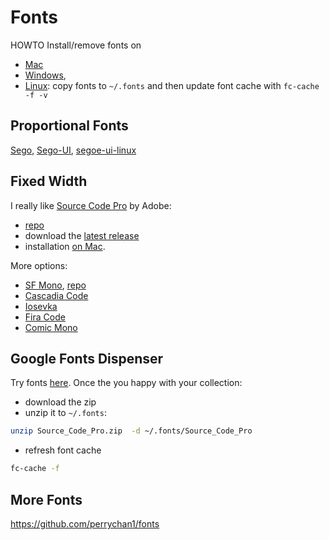 # Fonts

HOWTO Install/remove fonts on
* [Mac](https://support.apple.com/en-us/HT201749)
* [Windows](https://support.microsoft.com/en-us/windows/how-to-install-or-remove-a-font-in-windows-f12d0657-2fc8-7613-c76f-88d043b334b8),
* [Linux](https://community.linuxmint.com/tutorial/view/29): copy fonts to `~/.fonts` and then update font cache with `fc-cache -f -v`


## Proportional Fonts

[Sego](https://en.wikipedia.org/wiki/Segoe),
[Sego-UI](https://learn.microsoft.com/en-us/typography/font-list/segoe-ui),
[segoe-ui-linux](https://github.com/mrbvrz/segoe-ui-linux)

## Fixed Width

I really like [Source Code Pro](https://en.wikipedia.org/wiki/Source_Code_Pro)
by Adobe:

* [repo](https://github.com/adobe-fonts/source-code-pro)
* download the [latest release](https://github.com/adobe-fonts/source-code-pro/releases/latest)
* installation [on Mac](https://titanwolf.org/Network/Articles/Article?AID=09204517-16d0-48eb-a201-a96d69b5160f).


More options:

* [SF Mono](https://developer.apple.com/fonts/), [repo](https://github.com/supercomputra/SF-Mono-Font#)
* [Cascadia Code](https://github.com/microsoft/cascadia-code)
* [Iosevka](https://github.com/be5invis/Iosevka)
* [Fira Code](https://github.com/tonsky/FiraCode)
* [Comic Mono](https://github.com/dtinth/comic-mono-font)

## Google Fonts Dispenser

Try fonts [here](https://fonts.google.com).  Once the you happy with your collection:

* download the zip
* unzip it to `~/.fonts`:
```sh
unzip Source_Code_Pro.zip  -d ~/.fonts/Source_Code_Pro
```
* refresh font cache
```sh
fc-cache -f
```

## More Fonts

https://github.com/perrychan1/fonts
